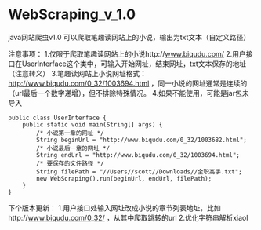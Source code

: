 # WebScraping_v_1.0
java网站爬虫v1.0
可以爬取笔趣读网站上的小说，输出为txt文本（自定义路径）

注意事项：
1.仅限于爬取笔趣读网站上的小说http://www.biqudu.com/
2.用户接口在UserInterface这个类中，可输入开始网址，结束网址，txt文本保存的地址（注意转义）
3.笔趣读网站上小说网址格式：http://www.biqudu.com/0_32/1003694.html ，同一小说的网址通常是连续的（url最后一个数字递增），但不排除特殊情况。
4.如果不能使用，可能是jar包未导入

```
public class UserInterface {
    public static void main(String[] args) {
        /* 小说第一章的网址 */
        String beginUrl = "http://www.biqudu.com/0_32/1003682.html";
        /* 小说最后一章的网址 */
        String endUrl = "http://www.biqudu.com/0_32/1003694.html";
        /* 要保存的文件路径 */
        String filePath = "//Users//scott//Downloads//全职高手.txt";
        new WebScraping().run(beginUrl, endUrl, filePath);
    }
}
```

下个版本更新：
1.用户接口处输入网址改成小说的章节列表地址，比如http://www.biqudu.com/0_32/ ，从其中爬取跳转的url
2.优化字符串解析xiaol
